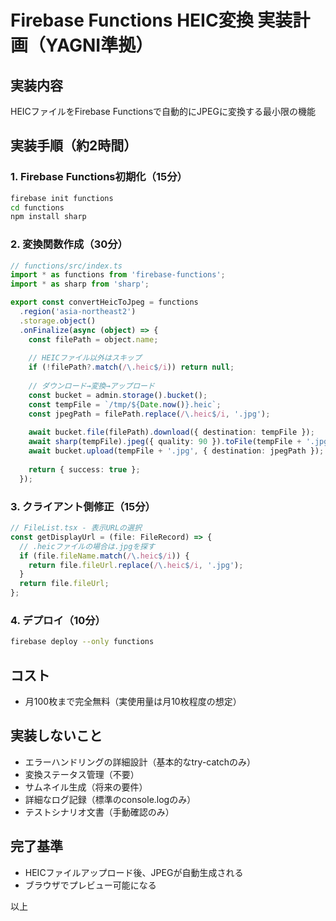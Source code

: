 # Firebase Functions HEIC変換 実装計画（YAGNI準拠）

## 実装内容
HEICファイルをFirebase Functionsで自動的にJPEGに変換する最小限の機能

## 実装手順（約2時間）

### 1. Firebase Functions初期化（15分）
```bash
firebase init functions
cd functions
npm install sharp
```

### 2. 変換関数作成（30分）
```typescript
// functions/src/index.ts
import * as functions from 'firebase-functions';
import * as sharp from 'sharp';

export const convertHeicToJpeg = functions
  .region('asia-northeast2')
  .storage.object()
  .onFinalize(async (object) => {
    const filePath = object.name;
    
    // HEICファイル以外はスキップ
    if (!filePath?.match(/\.heic$/i)) return null;
    
    // ダウンロード→変換→アップロード
    const bucket = admin.storage().bucket();
    const tempFile = `/tmp/${Date.now()}.heic`;
    const jpegPath = filePath.replace(/\.heic$/i, '.jpg');
    
    await bucket.file(filePath).download({ destination: tempFile });
    await sharp(tempFile).jpeg({ quality: 90 }).toFile(tempFile + '.jpg');
    await bucket.upload(tempFile + '.jpg', { destination: jpegPath });
    
    return { success: true };
  });
```

### 3. クライアント側修正（15分）
```typescript
// FileList.tsx - 表示URLの選択
const getDisplayUrl = (file: FileRecord) => {
  // .heicファイルの場合は.jpgを探す
  if (file.fileName.match(/\.heic$/i)) {
    return file.fileUrl.replace(/\.heic$/i, '.jpg');
  }
  return file.fileUrl;
};
```

### 4. デプロイ（10分）
```bash
firebase deploy --only functions
```

## コスト
- 月100枚まで完全無料（実使用量は月10枚程度の想定）

## 実装しないこと
- エラーハンドリングの詳細設計（基本的なtry-catchのみ）
- 変換ステータス管理（不要）
- サムネイル生成（将来の要件）
- 詳細なログ記録（標準のconsole.logのみ）
- テストシナリオ文書（手動確認のみ）

## 完了基準
- HEICファイルアップロード後、JPEGが自動生成される
- ブラウザでプレビュー可能になる

以上